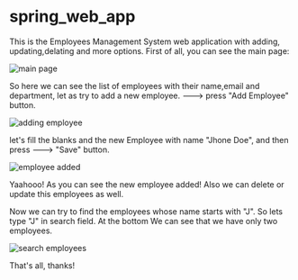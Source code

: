# spring_web_app
This is the Employees Management System web application with adding, updating,delating and more options.
First of all, you can see the main page:

![main page](https://user-images.githubusercontent.com/73636880/162591514-030d34cd-dfa6-49ce-86c5-1ccabe158145.png)

So here we can see the list of employees with their name,email and department, let as try to add a new employee.
---> press "Add Employee" button.

![adding employee](https://user-images.githubusercontent.com/73636880/162591652-039ba780-7cb9-4cc1-8e50-3b827d397f3b.png)

let's fill the blanks and the new Employee with name "Jhone Doe", and then press ---> "Save" button.

![employee added](https://user-images.githubusercontent.com/73636880/162591722-8d2b1e9f-2794-4eb3-a718-87e06cf58031.png)

Yaahooo! As you can see the new employee added!
Also we can delete or update this employees as well.

Now we can try to find the employees whose name starts with "J". So lets type "J" in search field.
At the bottom We can see that we have only two employees.

![search employees](https://user-images.githubusercontent.com/73636880/162591723-fce2edef-d7ad-4b71-8782-d1fca0d3db17.png)

That's all, thanks!






